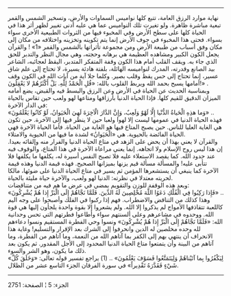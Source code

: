 ------------------------------------------------------------------------

نهاية موارد الرزق العامة، تتبع كلها نواميس السماوات والأرض، وتسخير الشمس
والقمر تبعية مباشرة ظاهرة. ولو تغيرت تلك النواميس عما هي عليه أدنى تغيير
لظهر أثر هذا في الحياة كلها على سطح الأرض وفي المخبوء فيها من الثروات
الطبيعية الأخرى سواء بسواء. فحتى هذا المخبوء في جوف الأرض إنما يتم
تكوينه وتخزينه واختلافه من مكان إلى مكان وفق أسباب من طبيعة الأرض ومن
مجموعة تأثراتها بالشمس والقمر «1» ! والقرآن يجعل الكون الكبير ومشاهده
العظيمة هي برهانه وحجته، وهي مجال النظر والتدبر للحق الذي جاء به. ويقف
القلب أمام هذا الكون وقفة المتفكر المتدبر، اليقظ لعجائبه، الشاعر بيد
الصانع وقدرته، المدرك لنواميسه الهائلة، بلفتة هادئة يسيرة، لا تحتاج إلى
علم شاق عسير، إنما تحتاج إلى حس يقظ وقلب بصير. وكلما جلا آية من آيات
الله في الكون وقف أمامها يسبح بحمد الله ويربط القلوب بالله: «قُلِ الْحَمْدُ
لِلَّهِ. بَلْ أَكْثَرُهُمْ لا يَعْقِلُونَ!» .  
وبمناسبة الحديث عن الحياة في الأرض وعن الرزق والبسط فيه والقبض، يضع
أمامه الميزان الدقيق للقيم كلها. فإذا الحياة الدنيا بأرزاقها ومتاعها لهو
ولعب حين تقاس بالحياة في الدار الآخرة:  
«وَما هذِهِ الْحَياةُ الدُّنْيا إِلَّا لَهْوٌ وَلَعِبٌ، وَإِنَّ الدَّارَ الْآخِرَةَ لَهِيَ الْحَيَوانُ، لَوْ
كانُوا يَعْلَمُونَ» ..  
فهذه الحياة الدنيا في عمومها ليست إلا لهوا ولعبا حين لا ينظر فيها إلى
الآخرة. حين تكون هي الغاية العليا للناس. حين يصبح المتاع فيها هو الغاية
من الحياة. فأما الحياة الآخرة فهي الحياة الفائضة بالحيوية. هي «الْحَيَوانُ»
لشدة ما فيها من الحيوية والامتلاء.  
والقرآن لا يعني بهذا أن يحض على الزهد في متاع الحياة الدنيا والفرار منه
وإلقائه بعيدا. إن هذا ليس روح الإسلام ولا اتجاهه. إنما يعني مراعاة
الآخرة في هذا المتاع، والوقوف فيه عند حدود الله. كما يقصد الاستعلاء عليه
فلا تصبح النفس أسيرة له، يكلفها ما يكلفها فلا تتأبى عليه! والمسألة مسألة
قيم يزنها بميزانها الصحيح. فهذه قيمة الدنيا وهذه قيمة الآخرة كما ينبغي
أن يستشعرها المؤمن ثم يسير في متاع الحياة الدنيا على ضوئها، مالكا لحريته
معتدلا في نظرته: الدنيا لهو ولعب، والآخرة حياة مليئة بالحياة.  
وبعد هذه الوقفة للوزن والتقويم يمضي في عرض ما هم فيه من متناقضات:  
«فَإِذا رَكِبُوا فِي الْفُلْكِ دَعَوُا اللَّهَ مُخْلِصِينَ لَهُ الدِّينَ. فَلَمَّا نَجَّاهُمْ إِلَى الْبَرِّ إِذا
هُمْ يُشْرِكُونَ» ..  
وهذا كذلك من التناقض والاضطراب. فهم إذا ركبوا في الفلك وأصبحوا على وجه
اليم كاللعبة تتقاذفها الأمواج لم يذكروا إلا الله. ولم يشعروا إلا بقوة
واحدة يلجأون إليها هي قوة الله. ووحدوه في مشاعرهم وعلى ألسنتهم سواء
وأطاعوا فطرتهم التي تحس وحدانية الله: «فَلَمَّا نَجَّاهُمْ إِلَى الْبَرِّ إِذا هُمْ
يُشْرِكُونَ» ونسوا وحي الفطرة المستقيم ونسوا دعاءهم لله وحده مخلصين له الدين
وانحرفوا إلى الشرك بعد الإقرار والتسليم! وغاية هذا الانحراف أن ينتهي بهم
إلى الكفر بما آتاهم الله من النعمة، وما آتاهم من الفطرة، وما آتاهم من
البينة وأن يتمتعوا متاع الحياة الدنيا المحدود إلى الأجل المقدور. ثم يكون
بعد ذلك ما يكون، وهو الشر والسوء.  
«لِيَكْفُرُوا بِما آتَيْناهُمْ وَلِيَتَمَتَّعُوا فَسَوْفَ يَعْلَمُونَ» .. (1) يراجع تفسير قوله
تعالى: «وَخَلَقَ كُلَّ شَيْءٍ فَقَدَّرَهُ تَقْدِيراً» في سورة الفرقان الجزء التاسع عشر من
الظلال.

------------------------------------------------------------------------

الجزء: 5 ¦ الصفحة: 2751
